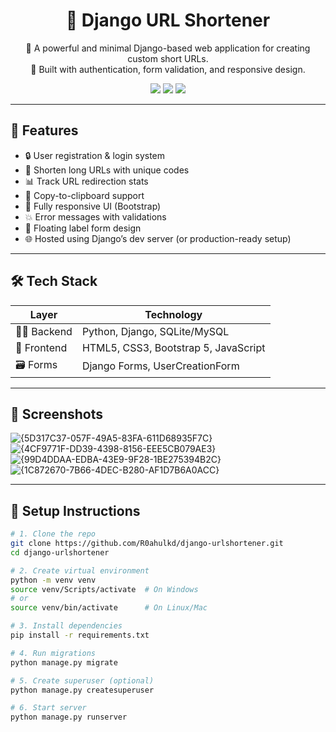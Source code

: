 <h1 align="center">🔗 Django URL Shortener</h1>

<p align="center">
  🚀 A powerful and minimal Django-based web application for creating custom short URLs. <br/>
  🔐 Built with authentication, form validation, and responsive design.
</p>

<p align="center">
  <img src="https://img.shields.io/badge/Python-3.11-blue?style=for-the-badge" />
  <img src="https://img.shields.io/badge/Django-5.2-green?style=for-the-badge" />
  <img src="https://img.shields.io/badge/License-MIT-purple?style=for-the-badge" />
</p>

---

## 🌟 Features

- 🔒 User registration & login system
- 🔗 Shorten long URLs with unique codes
- 📊 Track URL redirection stats
- 📎 Copy-to-clipboard support
- 📱 Fully responsive UI (Bootstrap)
- 💥 Error messages with validations
- 🎨 Floating label form design
- 🌐 Hosted using Django’s dev server (or production-ready setup)

---

## 🛠️ Tech Stack

| Layer      | Technology                      |
|------------|----------------------------------|
| 👨‍💻 Backend   | Python, Django, SQLite/MySQL       |
| 🎨 Frontend | HTML5, CSS3, Bootstrap 5, JavaScript |
| 🗃️ Forms     | Django Forms, UserCreationForm     |

---

## 📸 Screenshots

![{5D317C37-057F-49A5-83FA-611D68935F7C}](https://github.com/user-attachments/assets/4b3f2443-4a3a-42f5-bc1a-fcd0bbf2571f)
![{4CF9771F-DD39-4398-8156-EEE5CB079AE3}](https://github.com/user-attachments/assets/0e740763-7772-4847-8391-384cdc4b576f)
![{99D4DDAA-EDBA-43E9-9F28-1BE275394B2C}](https://github.com/user-attachments/assets/7f024781-6cda-4336-93df-4e4dde9e2560)
![{1C872670-7B66-4DEC-B280-AF1D7B6A0ACC}](https://github.com/user-attachments/assets/5e6c58d8-bb7d-47ee-8b47-3df042c5f414)





---

## 🚀 Setup Instructions

```bash
# 1. Clone the repo
git clone https://github.com/R0ahulkd/django-urlshortener.git
cd django-urlshortener

# 2. Create virtual environment
python -m venv venv
source venv/Scripts/activate  # On Windows
# or
source venv/bin/activate      # On Linux/Mac

# 3. Install dependencies
pip install -r requirements.txt

# 4. Run migrations
python manage.py migrate

# 5. Create superuser (optional)
python manage.py createsuperuser

# 6. Start server
python manage.py runserver
